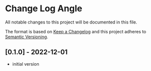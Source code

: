 # Change Log Angle

All notable changes to this project will be documented in this file.

The format is based on [Keep a Changelog](http://keepachangelog.com/)
and this project adheres to [Semantic Versioning](http://semver.org/).



## [0.1.0] - 2022-12-01 
- initial version

